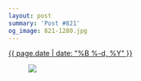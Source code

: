 ```yaml
---
layout: post
summary: 'Post #821'
og_image: 821-1280.jpg
---
```


<div class="post">
 <time>
  <a href="/821">
   {{ page.date | date: "%B %-d, %Y" }}
  </a>
 </time>
 <a href="/821">
  <figure data-taken="4/3/2019">
   <img sizes="(min-width: 700px) 50vw, calc(100vw - 2rem)" src="{{ site.assets_url }}/821-640.jpg" srcset="{{ site.assets_url }}/821-320.jpg 320w, {{ site.assets_url }}/821-640.jpg 640w, {{ site.assets_url }}/821-960.jpg 960w, {{ site.assets_url }}/821-1280.jpg 1280w"/>
  </figure>
 </a>
</div>
